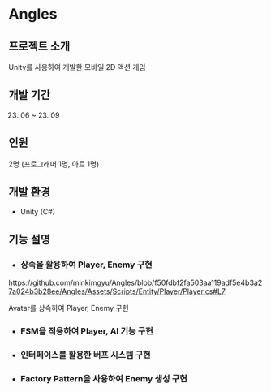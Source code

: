 # Angles


## 프로젝트 소개
Unity를 사용하여 개발한 모바일 2D 액션 게임

## 개발 기간
23. 06 ~ 23. 09

## 인원
2명 (프로그래머 1명, 아트 1명)

## 개발 환경
* Unity (C#)

## 기능 설명

* ### 상속을 활용하여 Player, Enemy 구현
https://github.com/minkimgyu/Angles/blob/f50fdbf2fa503aa119adf5e4b3a27a024b3b28ee/Angles/Assets/Scripts/Entity/Player/Player.cs#L7

Avatar를 상속하여 Player, Enemy 구현

* ### FSM을 적용하여 Player, AI 기능 구현

  
  
* ### 인터페이스를 활용한 버프 시스템 구현



* ### Factory Pattern을 사용하여 Enemy 생성 구현
